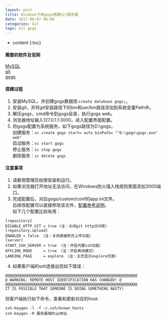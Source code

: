 ```yaml
---
layout: post
title: Windows下用gogs搭建Git服务器
date: 2017-08-07 00:00
categories: Git
tags: Git gogs
---
```


* content
{:toc}

#### 需要的软件及官网  
[MySQL](https://www.mysql.com)  
[git](https://git-scm.com)    
[gogs](https://gogs.io)   

#### 搭建过程  
1. 安装MySQL，并创建gogs数据库:`create database gogs;`。  
2. 安装git，并将git安装路径下的bin和usr/bin路径添加到系统变量Path中。  
3. 解压gogs，cmd命令到gogs目录，执行gogs web。  
4. 浏览器地址输入127.0.1.1:3000，进入配置界面配置。  
5. 将gogs配置为系统服务，如下gogs路径为D:\gogs，  
创建服务：`sc create gogs start= auto binPath= ""D:\gogs\gogs.exe" web"`  
启动服务：`sc start gogs`  
停止服务：`sc stop gogs`  
删除服务：`sc delete gogs`

#### 注意事项  
1. 请都用管理员权限安装和运行。  
2. 如果浏览器打开地址无法访问，在Windows防火墙入栈规则里面添加3000端口。  
3. 完成配置后，对应gogs/custom/conf的app.ini文件。  
后续改配置可以直接修改该文件，[配置参考说明](https://gogs.io/docs/advanced/configuration_cheat_sheet)。  
如下几个配置比较有用：  
```
[repository]
DISABLE_HTTP_GIT = true (注：关闭git http访问库）
[repository.upload]
ENABLED = false （注：关闭直接网页上传功能）
[server]
START_SSH_SERVER = true （注：开启内置ssh功能）
OFFLINE_MODE     = true （注：开启离线模式）
LANDING_PAGE     = explore （注：主页显示explore页面）
```  
4. 如果客户端的ssh连接出现如下错误：  
```
@@@@@@@@@@@@@@@@@@@@@@@@@@@@@@@@@@@@@@@@@@@@@@@@@@@@@@@@@@@
@ WARNING: REMOTE HOST IDENTIFICATION HAS CHANGED! @
@@@@@@@@@@@@@@@@@@@@@@@@@@@@@@@@@@@@@@@@@@@@@@@@@@@@@@@@@@@
IT IS POSSIBLE THAT SOMEONE IS DOING SOMETHING NASTY!
```
则客户端执行如下命令，查看和更新对应的host:  
```
ssh-keygen -l -f ~/.ssh/known_hosts
ssh-keygen -R 服务器端的ip地址
```